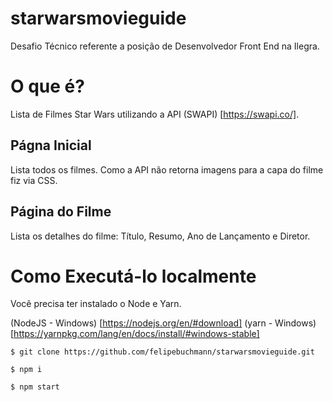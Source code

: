 # starwarsmovieguide

Desafio Técnico referente a posição de Desenvolvedor Front End na Ilegra.

# O que é?
Lista de Filmes Star Wars utilizando a  API (SWAPI) [https://swapi.co/].

## Págna Inicial
Lista todos os filmes. Como a API não retorna imagens para a capa do filme fiz via CSS.

## Página do Filme
Lista os detalhes do filme: Título, Resumo, Ano de Lançamento e Diretor.

# Como Executá-lo localmente 

Você precisa ter instalado o Node e Yarn.

(NodeJS - Windows) [https://nodejs.org/en/#download]
(yarn - Windows) [https://yarnpkg.com/lang/en/docs/install/#windows-stable]

```
$ git clone https://github.com/felipebuchmann/starwarsmovieguide.git

$ npm i

$ npm start


```